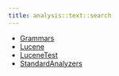 ```yaml
---
title: analysis::text::search
---
```



* [Grammars](../../../../Library/analysis/text/search/Grammars.md)
* [Lucene](../../../../Library/analysis/text/search/Lucene.md)
* [LuceneTest](../../../../Library/analysis/text/search/LuceneTest.md)
* [StandardAnalyzers](../../../../Library/analysis/text/search/StandardAnalyzers.md)